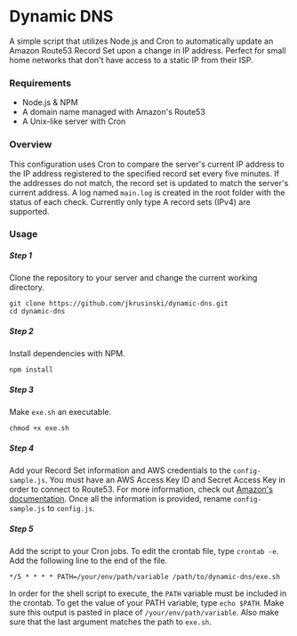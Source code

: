 # Dynamic DNS

A simple script that utilizes Node.js and Cron to automatically update an Amazon Route53 Record Set upon a change in IP address. Perfect for small home networks that don't have access to a static IP from their ISP.

### Requirements

- Node.js &amp; NPM
- A domain name managed with Amazon's Route53
- A Unix-like server with Cron

### Overview
This configuration uses Cron to compare the server's current IP address to the IP address registered to the specified record set every five minutes. If the addresses do not match, the record set is updated to match the server's current address. A log named `main.log` is created in the root folder with the status of each check. Currently only type A record sets (IPv4) are supported.

### Usage

##### Step 1

Clone the repository to your server and change the current working directory.
```
git clone https://github.com/jkrusinski/dynamic-dns.git
cd dynamic-dns
```

##### Step 2
Install dependencies with NPM.
```
npm install
```

##### Step 3

Make `exe.sh` an executable.
```
chmod +x exe.sh
```

##### Step 4
Add your Record Set information and AWS credentials to the `config-sample.js`. You must have an AWS Access Key ID and Secret Access Key in order to connect to Route53. For more information, check out [Amazon's documentation]. Once all the information is provided, rename `config-sample.js` to `config.js`.

##### Step 5

Add the script to your Cron jobs. To edit the crontab file, type `crontab -e`. Add the following line to the end of the file.

```
*/5 * * * * PATH=/your/env/path/variable /path/to/dynamic-dns/exe.sh
```

In order for the shell script to execute, the `PATH` variable must be included in the crontab. To get the value of your PATH variable, type `echo $PATH`. Make sure this output is pasted in place of `/your/env/path/variable`. Also make sure that the last argument matches the path to `exe.sh`.



[Amazon's documentation]: https://docs.aws.amazon.com/AWSSimpleQueueService/latest/SQSGettingStartedGuide/AWSCredentials.html
